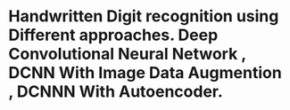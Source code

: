 # Handwritten Digit recognition using Different approaches. Deep Convolutional Neural Network , DCNN With Image Data Augmention , DCNNN With Autoencoder.
